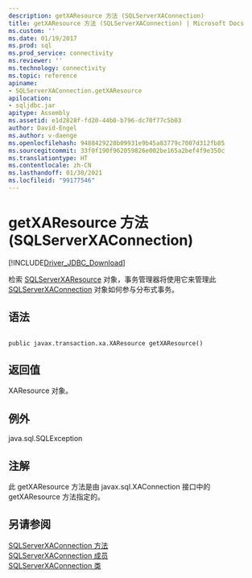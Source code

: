 ```yaml
---
description: getXAResource 方法 (SQLServerXAConnection)
title: getXAResource 方法 (SQLServerXAConnection) | Microsoft Docs
ms.custom: ''
ms.date: 01/19/2017
ms.prod: sql
ms.prod_service: connectivity
ms.reviewer: ''
ms.technology: connectivity
ms.topic: reference
apiname:
- SQLServerXAConnection.getXAResource
apilocation:
- sqljdbc.jar
apitype: Assembly
ms.assetid: e1d2828f-fd20-44b0-b796-dc70f77c5b03
author: David-Engel
ms.author: v-daenge
ms.openlocfilehash: 9488429228b09931e9b45a83779c7007d312fb85
ms.sourcegitcommit: 33f0f190f962059826e002be165a2bef4f9e350c
ms.translationtype: HT
ms.contentlocale: zh-CN
ms.lasthandoff: 01/30/2021
ms.locfileid: "99177546"
---
```

# <a name="getxaresource-method-sqlserverxaconnection"></a>getXAResource 方法 (SQLServerXAConnection)
[!INCLUDE[Driver_JDBC_Download](../../../includes/driver_jdbc_download.md)]

  检索 [SQLServerXAResource](../../../connect/jdbc/reference/sqlserverxaresource-class.md) 对象，事务管理器将使用它来管理此 [SQLServerXAConnection](../../../connect/jdbc/reference/sqlserverxaconnection-class.md) 对象如何参与分布式事务。  
  
## <a name="syntax"></a>语法  
  
```  
  
public javax.transaction.xa.XAResource getXAResource()  
```  
  
## <a name="return-value"></a>返回值  
 XAResource 对象。  
  
## <a name="exceptions"></a>例外  
 java.sql.SQLException  
  
## <a name="remarks"></a>注解  
 此 getXAResource 方法是由 javax.sql.XAConnection 接口中的 getXAResource 方法指定的。  
  
## <a name="see-also"></a>另请参阅  
 [SQLServerXAConnection 方法](../../../connect/jdbc/reference/sqlserverxaconnection-methods.md)   
 [SQLServerXAConnection 成员](../../../connect/jdbc/reference/sqlserverxaconnection-members.md)   
 [SQLServerXAConnection 类](../../../connect/jdbc/reference/sqlserverxaconnection-class.md)  
  
  
